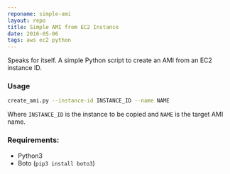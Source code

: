 ```yaml
---
reponame: simple-ami
layout: repo
title: Simple AMI from EC2 Instance
date: 2016-05-06
tags: aws ec2 python
---
```


Speaks for itself. A simple Python script to create an AMI from an EC2 instance ID.

### Usage

```bash
create_ami.py --instance-id INSTANCE_ID --name NAME
```

Where `INSTANCE_ID` is the instance to be copied and `NAME` is the target AMI name.

### Requirements:

* Python3
* Boto (`pip3 install boto3`)
